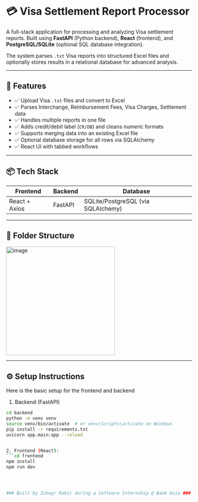 # 💳 Visa Settlement Report Processor

A full-stack application for processing and analyzing Visa settlement reports. 
Built using **FastAPI** (Python backend), **React** (frontend), and **PostgreSQL/SQLite** (optional SQL database integration). 

The system parses `.txt` Visa reports into structured Excel files and optionally stores results in a relational database for advanced analysis.

---

## 🚀 Features

- ✅ Upload Visa `.txt` files and convert to Excel
- ✅ Parses Interchange, Reimbursement Fees, Visa Charges, Settlement data
- ✅ Handles multiple reports in one file
- ✅ Adds credit/debit label (`CR/DB`) and cleans numeric formats
- ✅ Supports merging data into an existing Excel file
- ✅ Optional database storage for all rows via SQLAlchemy
- ✅ React UI with tabbed workflows

---

## 📦 Tech Stack

| Frontend       | Backend       | Database       |
|----------------|---------------|----------------|
| React + Axios  | FastAPI       | SQLite/PostgreSQL (via SQLAlchemy) |

---

## 📁 Folder Structure
<img width="295" alt="image" src="https://github.com/user-attachments/assets/380fdea7-e883-4c02-bf74-10846d017311" />

---

## ⚙️ Setup Instructions

Here is the basic setup for the frontend and backend

1. Backend (FastAPI)
```bash
cd backend
python -m venv venv
source venv/bin/activate  # or venv\Scripts\activate on Windows
pip install -r requirements.txt
uvicorn app.main:app --reload


2. Frontend (React):
```cd frontend
npm install
npm run dev




### Built by Zuhayr Kabir during a Software Internship @ Bank Asia ###










